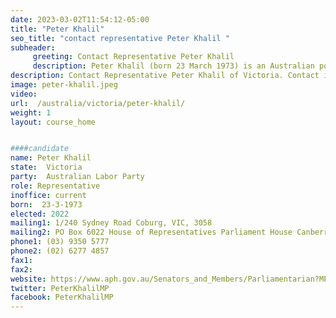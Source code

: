 ```yaml
---
date: 2023-03-02T11:54:12-05:00
title: "Peter Khalil"
seo_title: "contact representative Peter Khalil "
subheader:
     greeting: Contact Representative Peter Khalil
     description: Peter Khalil (born 23 March 1973) is an Australian politician and the Labor Member for Wills in the Australian House of Representatives.[1] Prior to entering parliament, Khalil worked as a consultant, the Victorian Multicultural Commissioner, the Director of Strategy at the Special Broadcasting Service, and a national security policy adviser to Prime Minister Kevin Rudd.
description: Contact Representative Peter Khalil of Victoria. Contact information for Peter Khalil includes email address, phone number, and mailing address.
image: peter-khalil.jpeg
video:
url:  /australia/victoria/peter-khalil/
weight: 1
layout: course_home


####candidate
name: Peter Khalil
state:	Victoria
party:	Australian Labor Party
role: Representative
inoffice: current
born:  23-3-1973
elected: 2022
mailing1: 1/240 Sydney Road Coburg, VIC, 3058
mailing2: PO Box 6022 House of Representatives Parliament House Canberra ACT 2600
phone1:	(03) 9350 5777
phone2: (02) 6277 4857
fax1:
fax2:
website: https://www.aph.gov.au/Senators_and_Members/Parliamentarian?MPID=101351
twitter: PeterKhalilMP
facebook: PeterKhalilMP
---
```

